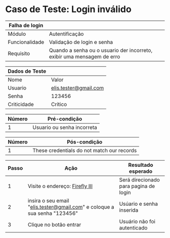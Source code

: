 # Caso de Teste: Login inválido

| Falha de login |                |
|--------------|----------------|
| Módulo       | Autentificação |
| Funcionalidade | Validação de login e senha |
| Requisito    | Quando a senha ou o usuario der incorreto, exibir uma mensagem de erro  |

| Dados de Teste |               |
|--------------|----------------|
| Nome  | Valor |
| Usuario | elis.tester@gmail.com |
| Senha | 123456 |
| Criticidade |  Crítico |

|  Número     | Pré-condição |            
|--------------|----------------|
| 1 | Usuario ou senha incorreta |

| Número | Pós-condição |
|--------------|----------------|
| 1 | These credentials do not match our records |

| Passo | Ação | Resultado esperado | 
|------|------|----------------------|
| 1 | Visite o endereço: [Firefly III](https://demo.firefly-iii.org/login) | Será direcionado para pagina de login | Sucesso |
| 2 | insira o seu email "elis.tester@gmail.com" e coloque a sua senha "123456"  | Usúario e senha inserida |
| 3 | Clique no botão entrar | Usuário não foi autenticado |